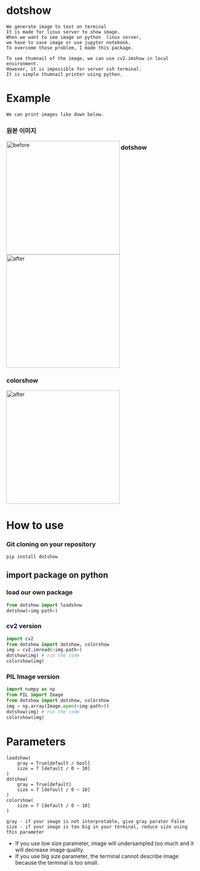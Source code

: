 # dotshow
    We generate image to text on terminal
    It is made for linux server to show image.
    When we want to see image on python  linux server, 
    we have to save image or use jupyter notebook.
    To overcome those problem, I made this package.

    To see thumnail of the image, we can use cv2.imshow in local environment.
    However, it is impossible for server ssh terminal.
    It is simple thumnail printer using python.
    

# Example
    We can print images like down below.
### 원본 이미지
<img width="300" align = "left" alt="before" src="https://user-images.githubusercontent.com/50725139/140743113-9db67704-0a93-4f58-9542-a893b915a543.png">

### dotshow
<img width="300" alt="after" src="https://user-images.githubusercontent.com/50725139/140743199-64cac4d2-08be-4b23-9f21-393b2577bc51.png">

### colorshow
<img width="300" alt="after" src="https://user-images.githubusercontent.com/50725139/201597516-fd367a3b-5106-4b75-b02f-4435a00f54b9.png">


<!-- <img width="300" align = "left"  alt="before" src="https://user-images.githubusercontent.com/50725139/140743399-5daf658c-085e-44f5-8e65-d9821f53512d.png">
<img width="300" alt="after" src="https://user-images.githubusercontent.com/50725139/140743425-35af69bf-3aca-4105-9c3b-4540b846ad7f.png"> -->


# How to use
### Git cloning on your repository
    pip install dotshow
    
## import package on python
### load our own package
```python
from dotshow import loadshow
dotshow(<img-path>)
```

### cv2 version
```python
import cv2
from dotshow import dotshow, colorshow
img = cv2.imread(<img-path>)
dotshow(img) # run the code
colorshow(img)
````

### PIL Image version
```python
import numpy as np
from PIL import Image
from dotshow import dotshow, colorshow
img = np.array(Image.open(<img-path>))
dotshow(img) # run the code
colorshow(img)
```

# Parameters
    loadshow(
        gray = True[default / bool]
        size = 7 [default / 0 ~ 10]
    )
    dotshow(
        gray = True[default]
        size = 7 [default / 0 ~ 10]
    )
    colorshow(
        size = 7 [default / 0 ~ 10]
    )
    
    gray - if your image is not interpretable, give gray parater False
    size - if your image is too big in your terminal, reduce size using this parameter
    
* If you use low size parameter, image will undersampled too much and it will decrease image quality.
* If you use big size parameter, the terminal cannot describe image because the terminal is too small.

    